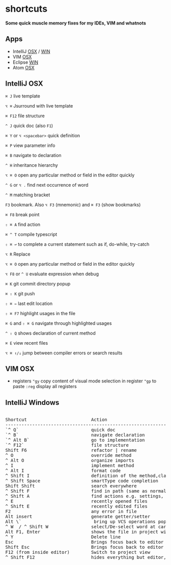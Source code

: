 # shortcuts

**Some quick muscle memory fixes for my IDEs, VIM and whatnots**



## Apps
* IntelliJ  [OSX](#intellij-osx) / [WIN](#intellij-windows)
* VIM [OSX](#vim-osx)
* Eclipse [WIN](#eclipse-windows)
* Atom [OSX](#atom-osx)



## IntelliJ OSX


`⌘ J`  live template

`⌥ ⌘`  Jsurround with live template

`⌘ F12`  file structure

`^ J`  quick doc (also `F1`)

`⌘ Y` or `⌥ <spacebar>`  quick definition

`⌘ P`  view parameter info

`⌘ B`  navigate to declaration

`^ H`  inheritance hierarchy

`⌥ ⌘ O`  open any particular method or field in the editor quickly

`^ G` or `⌥ .`  find next occurrence of word

`^ M`  matching bracket

`F3`  bookmark. Also `⌥ F3` (mnemonic) and `⌘ F3` (show bookmarks)

`⌘ F8`  break point

`⇧ ⌘ A`  find action

`⌘ ^ T`  compile typescript

`⇧ ⌘ ↩︎`  to complete a current statement such as if, do-while, try-catch

`⌥ R`  Replace

`⌥ ⌘ O`  open any particular method or field in the editor quickly

`⌥ F8` or `^ U`  evaluate expression when debug

`⌘ K`  git commit directory popup

`⌘ ⇧ K`  git push

`⇧ ⌘ ←`  last edit location

`⇧ ⌘ F7`  highlight usages in the file

`⌘ G` and `⇧ ⌘ G`  navigate through highlighted usages

`^ ⇧ Q`  shows declaration of current method

`⌘ E`  view recent files

`⌥ ⌘ ↑/↓`  jump between compiler errors or search results



## VIM OSX

* registers
`"gy`  copy content of visual mode selection in register `"gp` to paste
`:reg`  display all registers





## IntelliJ Windows

<pre>

Shortcut                        Action                          
-----------------------------------------------------------------------------------------------------
`^ Q`                           quick doc
`^ B`                           navigate declaration
`^ Alt B`                       go to implementation    
`^ F12`                         file structure
Shift F6                        refactor | rename
^ O                             override method
^ Alt O                         organize imports
^ I                             implement method
^ Alt I                         format code
^ Shift I                       definition of the method,class where cursor is pointing    
^ Shift Space                   smartType code completion
Shift Shift                     search everywhere
^ Shift F                       find in path (same as normal find but searches all source files
^ Shift A                       find actions e.g. settings, their shortcut if exists
^ E                             recently opened files
^ Shift E                       recently edited files
F2                              any error in file
Alt insert                      generate getter/setter
Alt \`                           bring up VCS operations pop up dialogue (++)
^ W  / ^ Shift W                select/De-select word at caret (repeat to expand to enclosing expressions)
Alt F1, Enter                   shows the file in project window    
^ Y                             Delete line
Esc                             Brings focus back to editor wherever we are (++)
Shift Esc                       Brings focus back to editor and minimise current window
F12 (from inside editor)        Switch to project view
^ Shift F12                     hides everything but editor, press again restore
</pre>
